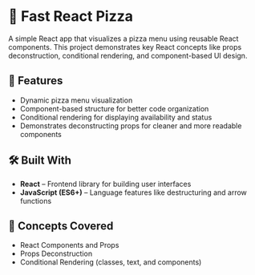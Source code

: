 # 🍕 Fast React Pizza

A simple React app that visualizes a pizza menu using reusable React components. 
This project demonstrates key React concepts like props deconstruction, conditional rendering, and component-based UI design.

## 🚀 Features

- Dynamic pizza menu visualization  
- Component-based structure for better code organization  
- Conditional rendering for displaying availability and status  
- Demonstrates deconstructing props for cleaner and more readable components  

## 🛠️ Built With

- **React** – Frontend library for building user interfaces  
- **JavaScript (ES6+)** – Language features like destructuring and arrow functions

## 🧠 Concepts Covered

 - React Components and Props
 - Props Deconstruction
 - Conditional Rendering (classes, text, and components)
